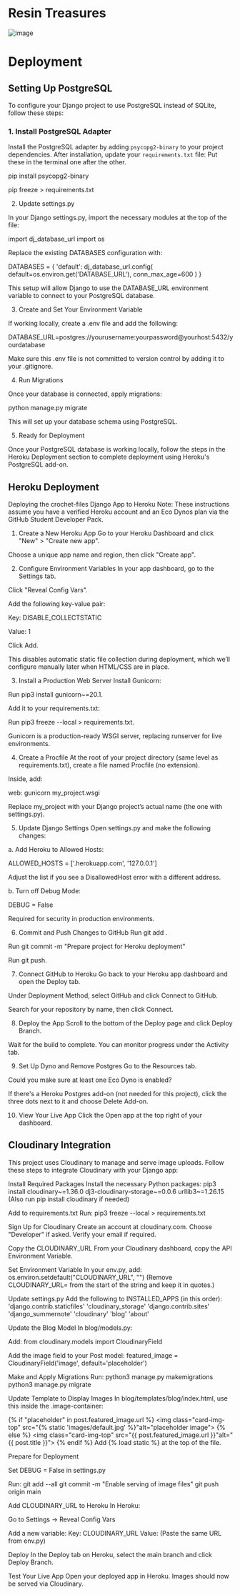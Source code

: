 # Resin Treasures

![image](docs/all-devices-black.png)

# Deployment

## Setting Up PostgreSQL

To configure your Django project to use PostgreSQL instead of SQLite, follow these steps:

### 1. Install PostgreSQL Adapter

Install the PostgreSQL adapter by adding `psycopg2-binary` to your project dependencies. After installation, update your `requirements.txt` file:
Put these in the terminal one after the other.

pip install psycopg2-binary

pip freeze > requirements.txt

2. Update settings.py

In your Django settings.py, import the necessary modules at the top of the file:

import dj_database_url
import os

Replace the existing DATABASES configuration with:

DATABASES = {
    'default': dj_database_url.config(
        default=os.environ.get('DATABASE_URL'),
        conn_max_age=600
    )
}

This setup will allow Django to use the DATABASE_URL environment variable to connect to your PostgreSQL database.

3. Create and Set Your Environment Variable

If working locally, create a .env file and add the following:

DATABASE_URL=postgres://yourusername:yourpassword@yourhost:5432/yourdatabase

Make sure this .env file is not committed to version control by adding it to your .gitignore.

4. Run Migrations

Once your database is connected, apply migrations:

python manage.py migrate

This will set up your database schema using PostgreSQL.

5. Ready for Deployment

Once your PostgreSQL database is working locally, follow the steps in the Heroku Deployment section to complete deployment using Heroku's PostgreSQL add-on.

## Heroku Deployment

Deploying the crochet-files Django App to Heroku
Note: These instructions assume you have a verified Heroku account and an Eco Dynos plan via the GitHub Student Developer Pack.

1. Create a New Heroku App
Go to your Heroku Dashboard and click "New" > "Create new app".

Choose a unique app name and region, then click "Create app".

2. Configure Environment Variables
In your app dashboard, go to the Settings tab.

Click "Reveal Config Vars".

Add the following key-value pair:

Key: DISABLE_COLLECTSTATIC

Value: 1

Click Add.

This disables automatic static file collection during deployment, which we’ll configure manually later when HTML/CSS are in place.

3. Install a Production Web Server
Install Gunicorn:

Run pip3 install gunicorn~=20.1.

Add it to your requirements.txt:

Run pip3 freeze --local > requirements.txt.

Gunicorn is a production-ready WSGI server, replacing runserver for live environments.

4. Create a Procfile
At the root of your project directory (same level as requirements.txt), create a file named Procfile (no extension).

Inside, add:

web: gunicorn my_project.wsgi

Replace my_project with your Django project’s actual name (the one with settings.py).

5. Update Django Settings
Open settings.py and make the following changes:

a. Add Heroku to Allowed Hosts:

ALLOWED_HOSTS = ['.herokuapp.com', '127.0.0.1']

Adjust the list if you see a DisallowedHost error with a different address.

b. Turn off Debug Mode:

DEBUG = False

Required for security in production environments.

6. Commit and Push Changes to GitHub
Run git add .

Run git commit -m "Prepare project for Heroku deployment"

Run git push.

7. Connect GitHub to Heroku
Go back to your Heroku app dashboard and open the Deploy tab.

Under Deployment Method, select GitHub and click Connect to GitHub.

Search for your repository by name, then click Connect.

8. Deploy the App
Scroll to the bottom of the Deploy page and click Deploy Branch.

Wait for the build to complete. You can monitor progress under the Activity tab.

9. Set Up Dyno and Remove Postgres
Go to the Resources tab.

Could you make sure at least one Eco Dyno is enabled?

If there's a Heroku Postgres add-on (not needed for this project), click the three dots next to it and choose Delete Add-on.

10. View Your Live App
Click the Open app at the top right of your dashboard.

## Cloudinary Integration

This project uses Cloudinary to manage and serve image uploads. Follow these steps to integrate Cloudinary with your Django app:

Install Required Packages
Install the necessary Python packages:
pip3 install cloudinary~=1.36.0 dj3-cloudinary-storage~=0.0.6 urllib3~=1.26.15
(Also run pip install cloudinary if needed)

Add to requirements.txt
Run: pip3 freeze --local > requirements.txt

Sign Up for Cloudinary
Create an account at cloudinary.com. Choose "Developer" if asked. Verify your email if required.

Copy the CLOUDINARY_URL
From your Cloudinary dashboard, copy the API Environment Variable.

Set Environment Variable
In your env.py, add:
os.environ.setdefault("CLOUDINARY_URL", "<your copied URL>")
(Remove CLOUDINARY_URL= from the start of the string and keep it in quotes.)

Update settings.py
Add the following to INSTALLED_APPS (in this order):
'django.contrib.staticfiles'
'cloudinary_storage'
'django.contrib.sites'
'django_summernote'
'cloudinary'
'blog'
'about'

Update the Blog Model
In blog/models.py:

Add: from cloudinary.models import CloudinaryField

Add the image field to your Post model:
featured_image = CloudinaryField('image', default='placeholder')

Make and Apply Migrations
Run:
python3 manage.py makemigrations
python3 manage.py migrate

Update Template to Display Images
In blog/templates/blog/index.html, use this inside the .image-container:

{% if "placeholder" in post.featured_image.url %}
  <img class="card-img-top" src="{% static 'images/default.jpg' %}"alt="placeholder image">
{% else %}
  <img class="card-img-top" src="{{ post.featured_image.url }}"alt="{{ post.title }}">
{% endif %}
Add {% load static %} at the top of the file.

Prepare for Deployment

Set DEBUG = False in settings.py

Run:
git add --all
git commit -m "Enable serving of image files"
git push origin main

Add CLOUDINARY_URL to Heroku
In Heroku:

Go to Settings → Reveal Config Vars

Add a new variable:
Key: CLOUDINARY_URL
Value: (Paste the same URL from env.py)

Deploy
In the Deploy tab on Heroku, select the main branch and click Deploy Branch.

Test Your Live App
Open your deployed app in Heroku. Images should now be served via Cloudinary.

